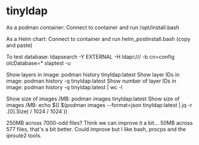 # tinyldap

As a podman container:
Connect to container and run /opt/install.bash

As a Helm chart:
Connect to container and run helm_postinstall.bash (copy and paste)

To test database:
ldapsearch -Y EXTERNAL -H ldapi:/// -b cn=config olcDatabase=\*
slaptest -u

Show layers in image: podman history tinyldap:latest
Show layer IDs in image: podman history -q tinyldap:latest
Show number of layer IDs in image: podman history -q tinyldap:latest | wc -l

Show size of images /MB: podman images tinyldap:latest
Show size of images /MB: echo $(( $(podman images --format=json tinyldap:latest | jq -r .[0].Size) / 1024 / 1024 ))

250MB across 7000-odd files? Think we can improve it a bit...
50MB across 577 files, that's a bit better. Could improve but I like bash, procps and the iproute2 tools.

